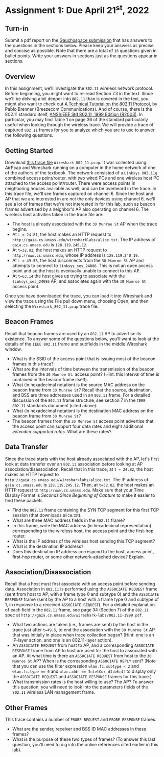 # Assignment 1: Due April 21<sup>st</sup>, 2022

## Turn-in 
Submit a pdf report on the [Gauchospace submission](https://gauchospace.ucsb.edu/courses/mod/assign/index.php?id=116982) that has answers to the questions in the sections below. Please keep your answers as precise and concise as possible. Note that there are a total of `16` questions given in bullet points. Write your answers in sections just as the questions appear in sections.

## Overview
In this assignment, we'll investigate the `802.11` wireless network protocol. Before beginning, you might want to re-read Section 7.3 in the text. Since we'll be delving a bit deeper into `802.11` than is covered in the text, you might also want to check out [A Technical Tutorial on the 802.11 Protocol](http://www.sss-mag.com/pdf/802_11tut.pdf), by Pablo Brenner (Breezecom Communications). And of course, there is the 802.11 standard itself, [ANSI/IEEE Std 802.11, 1999 Edition (R2003)](http://gaia.cs.umass.edu/wireshark-labs/802.11-1999.pdf). In particular, you may find Table 1 on page 36 of the standard particularly useful when looking through the wireless trace.  We will provide a trace of captured `802.11` frames for you to analyze which you are to use to answer the following questions. 

## Getting Started
Download [this trace file](https://drive.google.com/file/d/1iiRV27on7lzv73OOTjw2lTewc3SNaZtI/view?usp=sharing) `Wireshark_802_11.pcap`. It was collected using AirPcap and Wireshark running on a computer in the home network of one of the authors of the textbook. The network consisted of a `Linksys 802.11g` combined access point/router, with two wired PCs and one wireless host PC attached to the access point/router. There were access points in neighboring houses available as well, and can be overheard in the trace. In this trace file, we'll see frames captured on channel 6. Since the host and AP that we are interested in are not the only devices using channel 6, we'll see a lot of frames that we're not interested in for this lab, such as beacon frames advertised by a neighbor's AP also operating on channel 6. The wireless host activities taken in the trace file are:
  * The host is already associated with the `30 Munroe St` AP when the trace begins.
  * At `t = 24.81`, the host makes an HTTP request to `http://gaia.cs.umass.edu/wiresharklabs/alice.txt`. The IP address of `gaia.cs.umass.edu` is `128.119.245.12`.
  * At `t=32.82`, the host makes an HTTP request to `http://www.cs.umass.edu`, whose IP address is `128.119.240.19`.
  * At `t = 49.58`, the host disconnects from the `30 Munroe St` AP and attempts to connect to `linksys_ses_24086`. This is not an open access point and so the host is eventually unable to connect to this AP.
  * At `t=63.14` the host gives up trying to associate with the `linksys_ses_24086` AP, and associates again with the `30 Munroe St` access point. 

Once you have downloaded the trace, you can load it into Wireshark and view the trace using the File pull down menu, choosing Open, and then selecting the `Wireshark_802_11.pcap` trace file. 

## Beacon Frames
Recall that beacon frames are used by an `802.11` AP to advertise its existence. To answer some of the questions below, you'll want to look at the details of the `IEEE 802.11` frame and subfields in the middle Wireshark window. 
  * What is the SSID of the access point that is issuing most of the beacon frames in this trace?
  * What are the intervals of time between the transmission of the beacon frames from the `30 Munroe St`. access point? (Hint: this interval of time is contained in the beacon frame itself).
  * What (in hexadecimal notation) is the source MAC address on the beacon frame from `30 Munroe St`? Recall that the source, destination, and BSS are three addresses used in an `802.11` frame. For a detailed discussion of the `802.11` frame structure, see section 7 in the `IEEE 802.11` standards document (cited above).
  * What (in hexadecimal notation) is the destination MAC address on the beacon frame from `30 Munroe St`?
  * The beacon frames from the `30 Munroe St` access point advertise that the access point can support four data rates and eight additional *extended supported rates*. What are these rates?

## Data Transfer
Since the trace starts with the host already associated with the AP, let's first look at data transfer over an `802.11` association before looking at AP association/disassociation. Recall that in this trace, at `t = 24.82`, the host makes an HTTP request to `http://gaia.cs.umass.edu/wiresharklabs/alice.txt`. The IP address of `gaia.cs.umass.edu` is `128.119.245.12`. Then, at `t=32.82`, the host makes an HTTP request to `http://www.cs.umass.edu`. Make sure that your Time Display Format is *Seconds Since Beginning of Capture* to make it easier to find these packets.
  * Find the `802.11` frame containing the SYN TCP segment for this first TCP session (that downloads alice.txt). 
  * What are three MAC address fields in the `802.11` frame? 
  * In this frame, write the MAC address (in hexadecimal representation) corresponding to the wireless host, the access point and the first-hop router.
  * What is the IP address of the wireless host sending this TCP segment? 
  * What is the destination IP address? 
  * Does this destination IP address correspond to the host, access point, first-hop router, or some other network-attached device? Explain.

## Association/Disassociation
Recall that a host must first associate with an access point before sending data. Association in `802.11` is performed using the `ASSOCIATE REQUEST` frame (sent from host to AP, with a frame type 0 and subtype 0) and the `ASSOCIATE RESPONSE` frame (sent by the AP to a host with a frame type 0 and subtype of 1, in response to a received `ASSOCIATE REQUEST`). For a detailed explanation of each field in the `802.11` frame, see page 34 (Section 7) of the `802.11` spec at `http://gaia.cs.umass.edu/wireshark-labs/802.11-1999.pdf`.
  * What two actions are taken (i.e., frames are sent) by the host in the trace just after `t=49.5`, to end the association with the `30 Munroe St` AP that was initially in place when trace collection began? (Hint: one is an IP-layer action, and one is an 802.11-layer action).
  * An `ASSOCIATE REQUEST` from host to AP, and a corresponding `ASSOCIATE RESPONSE` frame from AP to host are used for the host to associated with an AP. At what time is there an `ASSOCIATE REQUEST` from host to the `30 Munroe St` AP? When is the corresponding `ASSOCIATE REPLY` sent? (Note that you can use the filter expression `wlan.fc.subtype < 2` and `wlan.fc.type == 0` and `wlan.addr == IntelCor_d1:b6:4f` to display only the `ASSOCIATE REQUEST` and `ASSOCIATE RESPONSE` frames for this trace.)
  * What transmission rates is the host willing to use? The AP? To answer this question, you will need to look into the parameters fields of the `802.11` wireless LAN management frame.

## Other Frames
This trace contains a number of `PROBE REQUEST` and `PROBE RESPONSE` frames. 
  * What are the sender, receiver and BSS ID MAC addresses in these frames? 
  * What is the purpose of these two types of frames? (To answer this last question, you'll need to dig into the online references cited earlier in this lab).
